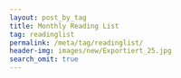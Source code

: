 ```yaml
---
layout: post_by_tag
title: Monthly Reading List
tag: readinglist
permalink: /meta/tag/readinglist/
header-img: images/new/Exportiert_25.jpg
search_omit: true
---
```

